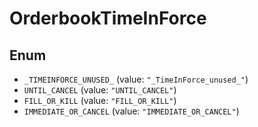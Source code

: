 # OrderbookTimeInForce

## Enum

* `_TIMEINFORCE_UNUSED_` (value: `"_TimeInForce_unused_"`)
* `UNTIL_CANCEL` (value: `"UNTIL_CANCEL"`)
* `FILL_OR_KILL` (value: `"FILL_OR_KILL"`)
* `IMMEDIATE_OR_CANCEL` (value: `"IMMEDIATE_OR_CANCEL"`)
